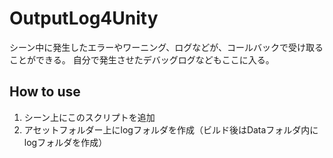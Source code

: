 # OutputLog4Unity
シーン中に発生したエラーやワーニング、ログなどが、コールバックで受け取ることができる。
自分で発生させたデバッグログなどもここに入る。

## How to use
1. シーン上にこのスクリプトを追加
2. アセットフォルダー上にlogフォルダを作成（ビルド後はDataフォルダ内にlogフォルダを作成）

